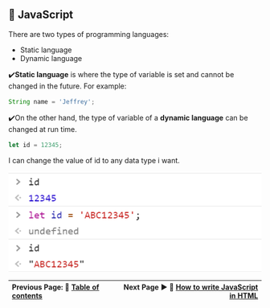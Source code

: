 ## :triangular_flag_on_post: JavaScript

There are two types of programming languages:

- Static language
- Dynamic language

:heavy_check_mark:**Static language** is where the type of variable is set and cannot be changed in the future. For example:

```javascript
String name = 'Jeffrey';
```

:heavy_check_mark:On the other hand, the type of variable of a **dynamic language** can be changed at run time.

```javascript
let id = 12345;
```

I can change the value of id to any data type i want.

![](.gitbook/assets/image%20%2814%29.png)

| Previous Page: :memo: [Table of contents](README.md)| Next Page :arrow_forward: :triangular_flag_on_post: [How to write JavaScript in HTML](how-to-write-javascript-in-html.md)|
|:---|---:|

